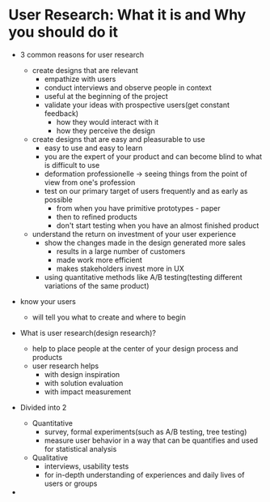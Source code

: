 # User Research: What it is and Why you should do it

- 3 common reasons for user research
  - create designs that are relevant
    - empathize with users
    - conduct interviews and observe people in context
    - useful at the beginning of the project
    - validate your ideas with prospective users(get constant feedback)
      - how they would interact with it
      - how they perceive the design
  - create designs that are easy and pleasurable to use
    - easy to use and easy to learn
    - you are the expert of your product and can become blind to what is difficult to use
    - deformation professionelle -> seeing things from the point of view from one's profession
    - test on our primary target of users frequently and as early as possible
      - from when you have primitive prototypes - paper
      - then to refined products
      - don't start testing when you have an almost finished product
  - understand the return on investment of your user experience
    - show the changes made in the design generated more sales
      - results in a large number of customers
      - made work more efficient
      - makes stakeholders invest more in UX
    - using quantitative methods like A/B testing(testing different variations of the same product)

- know your users
  - will tell you what to create and where to begin

- What is user research(design research)?
  - help to place people at the center of your design process and products
  - user research helps
    - with design inspiration
    - with solution evaluation
    - with impact measurement 

- Divided into 2
  - Quantitative
    - survey, formal experiments(such as A/B testing, tree testing)
    - measure user behavior in a way that can be quantifies and used for statistical analysis
  - Qualitative 
    - interviews, usability tests
    - for in-depth understanding of experiences and daily lives of users or groups

- 
